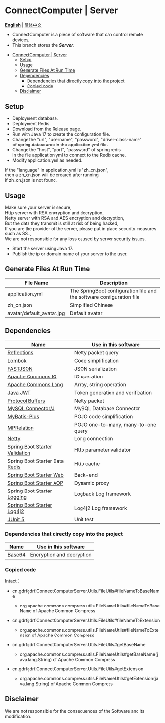 ConnectComputer | Server
===
__[English](https://github.com/gdrfgdrf/ConnectComputer/blob/Server/README.md)__ | [简体中文](https://github.com/gdrfgdrf/ConnectComputer/blob/Server/README_ChineseSimplified.md)
- ConnectComputer is a piece of software that can control remote devices.
- This branch stores the *__Server__*.

<!-- TOC -->
* [ConnectComputer | Server](#connectcomputer--server)
  * [Setup](#setup)
  * [Usage](#usage)
  * [Generate Files At Run Time](#generate-files-at-run-time)
  * [Dependencies](#dependencies)
    * [Dependencies that directly copy into the project](#dependencies-that-directly-copy-into-the-project)
    * [Copied code](#copied-code)
  * [Disclaimer](#disclaimer)
<!-- TOC -->

Setup
-------------------------
- Deployment database.
- Deployment Redis.
- Download from the Release page.
- Run with Java 17 to create the configuration file.
- Change the "url", "username", "password", "driver-class-name"  
of spring.datasource in the application.yml file.
- Change the "host", "port", "password" of spring.redis  
in the file application.yml to connect to the Redis cache.
- Modify application.yml as needed.

If the "language" in application.yml is "zh_cn.json",  
then a zh_cn.json will be created after running  
if zh_cn.json is not found.

Usage
-------------------------
Make sure your server is secure,  
Http server with RSA encryption and decryption,  
Netty server with RSA and AES encryption and decryption,  
But the data they transmit is still at risk of being hacked,  
If you are the provider of the server, please put in place security measures such as SSL,  
We are not responsible for any loss caused by server security issues.

- Start the server using Java 17.
- Publish the ip or domain name of your server to the user.

Generate Files At Run Time
-------------------------
| File Name                 | Description                                                           |
|---------------------------|-----------------------------------------------------------------------|
| application.yml           | The SpringBoot configuration file and the software configuration file |
| zh_cn.json                | Simplified Chinese                                                    |
| avatar/default_avatar.jpg | Default avatar                                                        |

Dependencies
-------------------------
| Name                                                                                                                         | Use in this software                |
|------------------------------------------------------------------------------------------------------------------------------|-------------------------------------|
| [Reflections](https://github.com/ronmamo/reflections)                                                                        | Netty packet query                  |
| [Lombok](https://github.com/projectlombok/lombok)                                                                            | Code simplification                 |
| [FASTJSON](https://github.com/alibaba/fastjson2)                                                                             | JSON serialization                  |
| [Apache Commons IO](https://github.com/apache/commons-io)                                                                    | IO operation                        |
| [Apache Commons Lang](https://github.com/apache/commons-lang)                                                                | Array, string operation             |
| [Java JWT](https://github.com/jwtk/jjwt)                                                                                     | Token generation and verification   |
| [Protocol Buffers](https://github.com/protocolbuffers/protobuf)                                                              | Netty packet                        |
| [MySQL Connector/J](https://github.com/mysql/mysql-connector-j)                                                              | MySQL Database Connector            |
| [MyBatis-Plus](https://github.com/baomidou/mybatis-plus)                                                                     | POJO code simplification            |
| [MPRelation](https://github.com/dreamyoung/mprelation)                                                                       | POJO one-to-many, many-to-one query |
| [Netty](https://github.com/netty/netty)                                                                                      | Long connection                     |
| [Spring Boot Starter Validation](https://mvnrepository.com/artifact/org.springframework.boot/spring-boot-starter-validation) | Http parameter validator            |
| [Spring Boot Starter Data Redis](https://mvnrepository.com/artifact/org.springframework.boot/spring-boot-starter-data-redis) | Http cache                          |
| [Spring Boot Starter Web](https://mvnrepository.com/artifact/org.springframework.boot/spring-boot-starter-web)               | Back-end                            |
| [Spring Boot Starter AOP](https://mvnrepository.com/artifact/org.springframework.boot/spring-boot-starter-aop)               | Dynamic proxy                       |
| [Spring Boot Starter Logging](https://mvnrepository.com/artifact/org.springframework.boot/spring-boot-starter-logging)       | Logback Log framework               |
| [Spring Boot Starter Log4j2](https://mvnrepository.com/artifact/org.springframework.boot/spring-boot-starter-log4j2)         | Log4j2 Log framework                |
| [JUnit 5](https://github.com/junit-team/junit5)                                                                              | Unit test                           |

### Dependencies that directly copy into the project

| Name                                                                                                                                       | Use in this software      |
|--------------------------------------------------------------------------------------------------------------------------------------------|---------------------------|
| [Base64](https://github.com/apache/tomcat)                                                                                                 | Encryption and decryption |

### Copied code
Intact：
- cn.gdrfgdrf.ConnectComputerServer.Utils.FileUtils#fileNameToBaseName
    - org.apache.commons.compress.utils.FileNameUtils#fileNameToBaseName of Apache Common Compress

- cn.gdrfgdrf.ConnectComputerServer.Utils.FileUtils#fileNameToExtension
    - org.apache.commons.compress.utils.FileNameUtils#fileNameToExtension of Apache Common Compress

- cn.gdrfgdrf.ConnectComputerServer.Utils.FileUtils#getBaseName
    - org.apache.commons.compress.utils.FileNameUtils#getBaseName(java.lang.String) of Apache Common Compress

- cn.gdrfgdrf.ConnectComputerServer.Utils.FileUtils#getExtension
    - org.apache.commons.compress.utils.FileNameUtils#getExtension(java.lang.String) of Apache Common Compress

Disclaimer
-------------------------
We are not responsible for the consequences of the Software and its modification.

